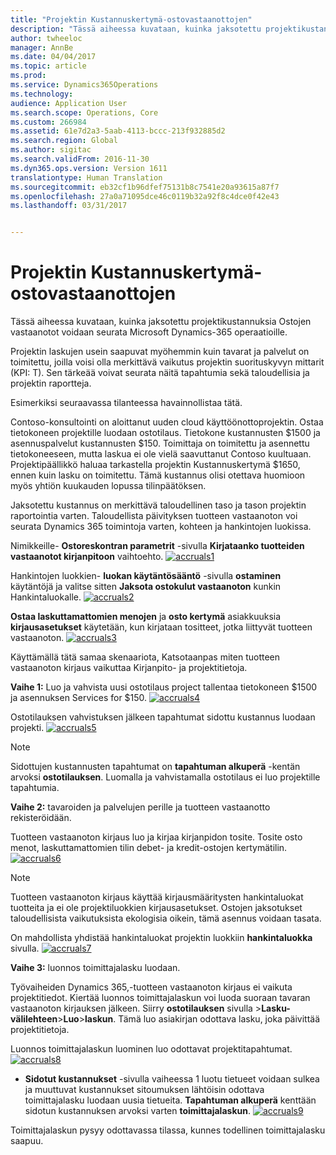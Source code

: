 ```yaml
---
title: "Projektin Kustannuskertymä-ostovastaanottojen"
description: "Tässä aiheessa kuvataan, kuinka jaksotettu projektikustannuksia Ostojen vastaanotot voidaan seurata Microsoft Dynamics-365 operaatioille."
author: twheeloc
manager: AnnBe
ms.date: 04/04/2017
ms.topic: article
ms.prod: 
ms.service: Dynamics365Operations
ms.technology: 
audience: Application User
ms.search.scope: Operations, Core
ms.custom: 266984
ms.assetid: 61e7d2a3-5aab-4113-bccc-213f932885d2
ms.search.region: Global
ms.author: sigitac
ms.search.validFrom: 2016-11-30
ms.dyn365.ops.version: Version 1611
translationtype: Human Translation
ms.sourcegitcommit: eb32cf1b96dfef75131b8c7541e20a93615a87f7
ms.openlocfilehash: 27a0a71095dce46c0119b32a92f8c4dce0f42e43
ms.lasthandoff: 03/31/2017


---
```


# <a name="project-cost-accrual-on-purchase-receipts"></a>Projektin Kustannuskertymä-ostovastaanottojen

Tässä aiheessa kuvataan, kuinka jaksotettu projektikustannuksia Ostojen vastaanotot voidaan seurata Microsoft Dynamics-365 operaatioille. 

Projektin laskujen usein saapuvat myöhemmin kuin tavarat ja palvelut on toimitettu, joilla voisi olla merkittävä vaikutus projektin suorituskyvyn mittarit (KPI: T). Sen tärkeää voivat seurata näitä tapahtumia sekä taloudellisia ja projektin raportteja.

Esimerkiksi seuraavassa tilanteessa havainnollistaa tätä. 

Contoso-konsultointi on aloittanut uuden cloud käyttöönottoprojektin. Ostaa tietokoneen projektille luodaan ostotilaus. Tietokone kustannusten $1500 ja asennuspalvelut kustannusten $150. Toimittaja on toimitettu ja asennettu tietokoneeseen, mutta laskua ei ole vielä saavuttanut Contoso kuultuaan. Projektipäällikkö haluaa tarkastella projektin Kustannuskertymä $1650, ennen kuin lasku on toimitettu. Tämä kustannus olisi otettava huomioon myös yhtiön kuukauden lopussa tilinpäätöksen. 

Jaksotettu kustannus on merkittävä taloudellinen taso ja tason projektin raportointia varten. Taloudellista päivityksen tuotteen vastaanoton voi seurata Dynamics 365 toimintoja varten, kohteen ja hankintojen luokissa. 

Nimikkeille- **Ostoreskontran parametrit** -sivulla **Kirjataanko tuotteiden vastaanotot kirjanpitoon** vaihtoehto.
[![accruals1](./media/accruals1-1024x409.png)](./media/accruals1.png) 

Hankintojen luokkien- **luokan käytäntösääntö** -sivulla **ostaminen** käytäntöjä ja valitse sitten **Jaksota ostokulut vastaanoton** kunkin Hankintaluokalle.
[![accruals2](./media/accruals2-1024x569.png)](./media/accruals2.png) 

**Ostaa laskuttamattomien menojen** ja **osto kertymä** asiakkuuksia **kirjausasetukset** käytetään, kun kirjataan tositteet, jotka liittyvät tuotteen vastaanoton.
[![accruals3](./media/accruals3-1024x429.png)](./media/accruals3.png) 

Käyttämällä tätä samaa skenaariota, Katsotaanpas miten tuotteen vastaanoton kirjaus vaikuttaa Kirjanpito- ja projektitietoja. 

**Vaihe 1:** Luo ja vahvista uusi ostotilaus project tallentaa tietokoneen $1500 ja asennuksen Services for $150.
[![accruals4](./media/accruals4-1024x497.png)](./media/accruals4.png) 

Ostotilauksen vahvistuksen jälkeen tapahtumat sidottu kustannus luodaan projekti. 
[![accruals5](./media/accruals5-1024x219.png)](./media/accruals5.png) 

> [!NOTE]
> Sidottujen kustannusten tapahtumat on **tapahtuman alkuperä** -kentän arvoksi **ostotilauksen**. Luomalla ja vahvistamalla ostotilaus ei luo projektille tapahtumia. 

**Vaihe 2:** tavaroiden ja palvelujen perille ja tuotteen vastaanotto rekisteröidään. 

Tuotteen vastaanoton kirjaus luo ja kirjaa kirjanpidon tosite. Tosite osto menot, laskuttamattomien tilin debet- ja kredit-ostojen kertymätilin. 
[![accruals6](./media/accruals6-1024x214.png)](./media/accruals6.png)

> [!NOTE]
> Tuotteen vastaanoton kirjaus käyttää kirjausmääritysten hankintaluokat tuotteita ja ei ole projektiluokkien kirjausasetukset. Ostojen jaksotukset taloudellisista vaikutuksista ekologisia oikein, tämä asennus voidaan tasata. 

On mahdollista yhdistää hankintaluokat projektin luokkiin **hankintaluokka** sivulla.
[![accruals7](./media/accruals7-1024x390.png)](./media/accruals7.png)

**Vaihe 3:** luonnos toimittajalasku luodaan. 

Työvaiheiden Dynamics 365,-tuotteen vastaanoton kirjaus ei vaikuta projektitiedot. Kiertää luonnos toimittajalaskun voi luoda suoraan tavaran vastaanoton kirjauksen jälkeen. Siirry **ostotilauksen** sivulla &gt;**Lasku-välilehteen**&gt;**Luo**&gt;**laskun**. Tämä luo asiakirjan odottava lasku, joka päivittää projektitietoja. 

Luonnos toimittajalaskun luominen luo odottavat projektitapahtumat. 
[![accruals8](./media/accruals8-1024x225.png)](./media/accruals8.png) 

- **Sidotut kustannukset** -sivulla vaiheessa 1 luotu tietueet voidaan sulkea ja muuttuvat kustannukset sitoumuksen lähtöisin odottava toimittajalasku luodaan uusia tietueita. **Tapahtuman alkuperä** kenttään sidotun kustannuksen arvoksi varten **toimittajalaskun**.
[![accruals9](./media/accruals9-1024x200.png)](./media/accruals9.png)

Toimittajalaskun pysyy odottavassa tilassa, kunnes todellinen toimittajalasku saapuu.


